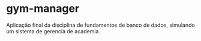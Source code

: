 # gym-manager
Aplicação final da disciplina de fundamentos de banco de dados, simulando um sistema de gerencia de academia.
